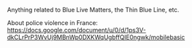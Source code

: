 Anything related to Blue Live Matters, the Thin Blue Line, etc.

About police violence in France: https://docs.google.com/document/u/0/d/1ps3V-dkCLrPrP3WvUj9MBnWp0DXKWqUgbffQIE0ngwk/mobilebasic
